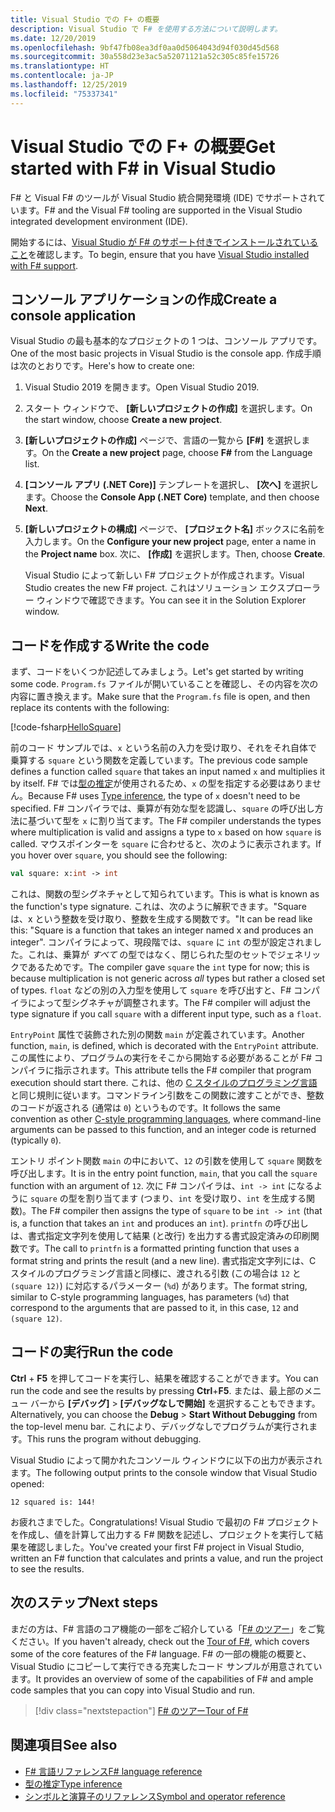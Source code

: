```yaml
---
title: Visual Studio での F+ の概要
description: Visual Studio で F# を使用する方法について説明します。
ms.date: 12/20/2019
ms.openlocfilehash: 9bf47fb08ea3df0aa0d5064043d94f030d45d568
ms.sourcegitcommit: 30a558d23e3ac5a52071121a52c305c85fe15726
ms.translationtype: HT
ms.contentlocale: ja-JP
ms.lasthandoff: 12/25/2019
ms.locfileid: "75337341"
---
```

# <a name="get-started-with-f-in-visual-studio"></a><span data-ttu-id="f4509-103">Visual Studio での F+ の概要</span><span class="sxs-lookup"><span data-stu-id="f4509-103">Get started with F# in Visual Studio</span></span>

<span data-ttu-id="f4509-104">F# と Visual F# のツールが Visual Studio 統合開発環境 (IDE) でサポートされています。</span><span class="sxs-lookup"><span data-stu-id="f4509-104">F# and the Visual F# tooling are supported in the Visual Studio integrated development environment (IDE).</span></span>

<span data-ttu-id="f4509-105">開始するには、[Visual Studio が F# のサポート付きでインストールされていること](install-fsharp.md#install-f-with-visual-studio)を確認します。</span><span class="sxs-lookup"><span data-stu-id="f4509-105">To begin, ensure that you have [Visual Studio installed with F# support](install-fsharp.md#install-f-with-visual-studio).</span></span>

## <a name="create-a-console-application"></a><span data-ttu-id="f4509-106">コンソール アプリケーションの作成</span><span class="sxs-lookup"><span data-stu-id="f4509-106">Create a console application</span></span>

<span data-ttu-id="f4509-107">Visual Studio の最も基本的なプロジェクトの 1 つは、コンソール アプリです。</span><span class="sxs-lookup"><span data-stu-id="f4509-107">One of the most basic projects in Visual Studio is the console app.</span></span> <span data-ttu-id="f4509-108">作成手順は次のとおりです。</span><span class="sxs-lookup"><span data-stu-id="f4509-108">Here's how to create one:</span></span>

1. <span data-ttu-id="f4509-109">Visual Studio 2019 を開きます。</span><span class="sxs-lookup"><span data-stu-id="f4509-109">Open Visual Studio 2019.</span></span>

2. <span data-ttu-id="f4509-110">スタート ウィンドウで、 **[新しいプロジェクトの作成]** を選択します。</span><span class="sxs-lookup"><span data-stu-id="f4509-110">On the start window, choose **Create a new project**.</span></span>

3. <span data-ttu-id="f4509-111">**[新しいプロジェクトの作成]** ページで、言語の一覧から **[F#]** を選択します。</span><span class="sxs-lookup"><span data-stu-id="f4509-111">On the **Create a new project** page, choose **F#** from the Language list.</span></span>

4. <span data-ttu-id="f4509-112">**[コンソール アプリ (.NET Core)]** テンプレートを選択し、 **[次へ]** を選択します。</span><span class="sxs-lookup"><span data-stu-id="f4509-112">Choose the **Console App (.NET Core)** template, and then choose **Next**.</span></span>

5. <span data-ttu-id="f4509-113">**[新しいプロジェクトの構成]** ページで、 **[プロジェクト名]** ボックスに名前を入力します。</span><span class="sxs-lookup"><span data-stu-id="f4509-113">On the **Configure your new project** page, enter a name in the **Project name** box.</span></span> <span data-ttu-id="f4509-114">次に、 **[作成]** を選択します。</span><span class="sxs-lookup"><span data-stu-id="f4509-114">Then, choose **Create**.</span></span>

   <span data-ttu-id="f4509-115">Visual Studio によって新しい F# プロジェクトが作成されます。</span><span class="sxs-lookup"><span data-stu-id="f4509-115">Visual Studio creates the new F# project.</span></span> <span data-ttu-id="f4509-116">これはソリューション エクスプローラー ウィンドウで確認できます。</span><span class="sxs-lookup"><span data-stu-id="f4509-116">You can see it in the Solution Explorer window.</span></span>

## <a name="write-the-code"></a><span data-ttu-id="f4509-117">コードを作成する</span><span class="sxs-lookup"><span data-stu-id="f4509-117">Write the code</span></span>

<span data-ttu-id="f4509-118">まず、コードをいくつか記述してみましょう。</span><span class="sxs-lookup"><span data-stu-id="f4509-118">Let's get started by writing some code.</span></span> <span data-ttu-id="f4509-119">`Program.fs` ファイルが開いていることを確認し、その内容を次の内容に置き換えます。</span><span class="sxs-lookup"><span data-stu-id="f4509-119">Make sure that the `Program.fs` file is open, and then replace its contents with the following:</span></span>

[!code-fsharp[HelloSquare](~/samples/snippets/fsharp/getting-started/hello-square.fs)]

<span data-ttu-id="f4509-120">前のコード サンプルでは、`x` という名前の入力を受け取り、それをそれ自体で乗算する `square` という関数を定義しています。</span><span class="sxs-lookup"><span data-stu-id="f4509-120">The previous code sample defines a function called `square` that takes an input named `x` and multiplies it by itself.</span></span> <span data-ttu-id="f4509-121">F# では[型の推定](../language-reference/type-inference.md)が使用されるため、`x` の型を指定する必要はありません。</span><span class="sxs-lookup"><span data-stu-id="f4509-121">Because F# uses [Type inference](../language-reference/type-inference.md), the type of `x` doesn't need to be specified.</span></span> <span data-ttu-id="f4509-122">F# コンパイラでは、乗算が有効な型を認識し、`square` の呼び出し方法に基づいて型を `x` に割り当てます。</span><span class="sxs-lookup"><span data-stu-id="f4509-122">The F# compiler understands the types where multiplication is valid and assigns a type to `x` based on how `square` is called.</span></span> <span data-ttu-id="f4509-123">マウスポインターを `square` に合わせると、次のように表示されます。</span><span class="sxs-lookup"><span data-stu-id="f4509-123">If you hover over `square`, you should see the following:</span></span>

```fsharp
val square: x:int -> int
```

<span data-ttu-id="f4509-124">これは、関数の型シグネチャとして知られています。</span><span class="sxs-lookup"><span data-stu-id="f4509-124">This is what is known as the function's type signature.</span></span> <span data-ttu-id="f4509-125">これは、次のように解釈できます。"Square は、x という整数を受け取り、整数を生成する関数です。"</span><span class="sxs-lookup"><span data-stu-id="f4509-125">It can be read like this: "Square is a function that takes an integer named x and produces an integer".</span></span> <span data-ttu-id="f4509-126">コンパイラによって、現段階では、`square` に `int` の型が設定されました。これは、乗算が *すべて* の型ではなく、閉じられた型のセットでジェネリックであるためです。</span><span class="sxs-lookup"><span data-stu-id="f4509-126">The compiler gave `square` the `int` type for now; this is because multiplication is not generic across *all* types but rather a closed set of types.</span></span> <span data-ttu-id="f4509-127">`float` などの別の入力型を使用して `square` を呼び出すと、F# コンパイラによって型シグネチャが調整されます。</span><span class="sxs-lookup"><span data-stu-id="f4509-127">The F# compiler will adjust the type signature if you call `square` with a different input type, such as a `float`.</span></span>

<span data-ttu-id="f4509-128">`EntryPoint` 属性で装飾された別の関数 `main` が定義されています。</span><span class="sxs-lookup"><span data-stu-id="f4509-128">Another function, `main`, is defined, which is decorated with the `EntryPoint` attribute.</span></span> <span data-ttu-id="f4509-129">この属性により、プログラムの実行をそこから開始する必要があることが F# コンパイラに指示されます。</span><span class="sxs-lookup"><span data-stu-id="f4509-129">This attribute tells the F# compiler that program execution should start there.</span></span> <span data-ttu-id="f4509-130">これは、他の [C スタイルのプログラミング言語](https://en.wikipedia.org/wiki/Entry_point#C_and_C.2B.2B)と同じ規則に従います。コマンドライン引数をこの関数に渡すことができ、整数のコードが返される (通常は `0`) というものです。</span><span class="sxs-lookup"><span data-stu-id="f4509-130">It follows the same convention as other [C-style programming languages](https://en.wikipedia.org/wiki/Entry_point#C_and_C.2B.2B), where command-line arguments can be passed to this function, and an integer code is returned (typically `0`).</span></span>

<span data-ttu-id="f4509-131">エントリ ポイント関数 `main` の中において、`12` の引数を使用して `square` 関数を呼び出します。</span><span class="sxs-lookup"><span data-stu-id="f4509-131">It is in the entry point function, `main`, that you call the `square` function with an argument of `12`.</span></span> <span data-ttu-id="f4509-132">次に F# コンパイラは、`int -> int` になるように `square` の型を割り当てます (つまり、`int` を受け取り、`int` を生成する関数)。</span><span class="sxs-lookup"><span data-stu-id="f4509-132">The F# compiler then assigns the type of `square` to be `int -> int` (that is, a function that takes an `int` and produces an `int`).</span></span> <span data-ttu-id="f4509-133">`printfn` の呼び出しは、書式指定文字列を使用して結果 (と改行) を出力する書式設定済みの印刷関数です。</span><span class="sxs-lookup"><span data-stu-id="f4509-133">The call to `printfn` is a formatted printing function that uses a format string and prints the result (and a new line).</span></span> <span data-ttu-id="f4509-134">書式指定文字列には、C スタイルのプログラミング言語と同様に、渡される引数 (この場合は `12` と `(square 12)`) に対応するパラメーター (`%d`) があります。</span><span class="sxs-lookup"><span data-stu-id="f4509-134">The format string, similar to C-style programming languages, has parameters (`%d`) that correspond to the arguments that are passed to it, in this case, `12` and `(square 12)`.</span></span>

## <a name="run-the-code"></a><span data-ttu-id="f4509-135">コードの実行</span><span class="sxs-lookup"><span data-stu-id="f4509-135">Run the code</span></span>

<span data-ttu-id="f4509-136">**Ctrl** + **F5** を押してコードを実行し、結果を確認することができます。</span><span class="sxs-lookup"><span data-stu-id="f4509-136">You can run the code and see the results by pressing **Ctrl**+**F5**.</span></span> <span data-ttu-id="f4509-137">または、最上部のメニュー バーから **[デバッグ]**  >  **[デバッグなしで開始]** を選択することもできます。</span><span class="sxs-lookup"><span data-stu-id="f4509-137">Alternatively, you can choose the **Debug** > **Start Without Debugging** from the top-level menu bar.</span></span> <span data-ttu-id="f4509-138">これにより、デバッグなしでプログラムが実行されます。</span><span class="sxs-lookup"><span data-stu-id="f4509-138">This runs the program without debugging.</span></span>

<span data-ttu-id="f4509-139">Visual Studio によって開かれたコンソール ウィンドウに以下の出力が表示されます。</span><span class="sxs-lookup"><span data-stu-id="f4509-139">The following output prints to the console window that Visual Studio opened:</span></span>

```console
12 squared is: 144!
```

<span data-ttu-id="f4509-140">お疲れさまでした。</span><span class="sxs-lookup"><span data-stu-id="f4509-140">Congratulations!</span></span> <span data-ttu-id="f4509-141">Visual Studio で最初の F# プロジェクトを作成し、値を計算して出力する F# 関数を記述し、プロジェクトを実行して結果を確認しました。</span><span class="sxs-lookup"><span data-stu-id="f4509-141">You've created your first F# project in Visual Studio, written an F# function that calculates and prints a value, and run the project to see the results.</span></span>

## <a name="next-steps"></a><span data-ttu-id="f4509-142">次のステップ</span><span class="sxs-lookup"><span data-stu-id="f4509-142">Next steps</span></span>

<span data-ttu-id="f4509-143">まだの方は、F# 言語のコア機能の一部をご紹介している「[F# のツアー](../tour.md)」をご覧ください。</span><span class="sxs-lookup"><span data-stu-id="f4509-143">If you haven't already, check out the [Tour of F#](../tour.md), which covers some of the core features of the F# language.</span></span> <span data-ttu-id="f4509-144">F# の一部の機能の概要と、Visual Studio にコピーして実行できる充実したコード サンプルが用意されています。</span><span class="sxs-lookup"><span data-stu-id="f4509-144">It provides an overview of some of the capabilities of F# and ample code samples that you can copy into Visual Studio and run.</span></span>

> [!div class="nextstepaction"]
> [<span data-ttu-id="f4509-145">F# のツアー</span><span class="sxs-lookup"><span data-stu-id="f4509-145">Tour of F#</span></span>](../tour.md)

## <a name="see-also"></a><span data-ttu-id="f4509-146">関連項目</span><span class="sxs-lookup"><span data-stu-id="f4509-146">See also</span></span>

- [<span data-ttu-id="f4509-147">F# 言語リファレンス</span><span class="sxs-lookup"><span data-stu-id="f4509-147">F# language reference</span></span>](../language-reference/index.md)
- [<span data-ttu-id="f4509-148">型の推定</span><span class="sxs-lookup"><span data-stu-id="f4509-148">Type inference</span></span>](../language-reference/type-inference.md)
- [<span data-ttu-id="f4509-149">シンボルと演算子のリファレンス</span><span class="sxs-lookup"><span data-stu-id="f4509-149">Symbol and operator reference</span></span>](../language-reference/symbol-and-operator-reference/index.md)
